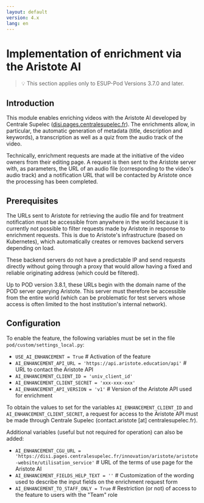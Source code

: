 ```yaml
---
layout: default
version: 4.x
lang: en
---
```


# Implementation of enrichment via the Aristote AI

> 💡 This section applies only to ESUP-Pod Versions 3.7.0 and later.

## Introduction

This module enables enriching videos with the Aristote AI developed by Centrale Supelec ([disi.pages.centralesupelec.fr](https://disi.pages.centralesupelec.fr/innovation/aristote/aristote-website)). The enrichments allow, in particular, the automatic generation of metadata (title, description and keywords), a transcription as well as a quiz from the audio track of the video.

Technically, enrichment requests are made at the initiative of the video owners from their editing page. A request is then sent to the Aristote server with, as parameters, the URL of an audio file (corresponding to the video's audio track) and a notification URL that will be contacted by Aristote once the processing has been completed.

## Prerequisites

The URLs sent to Aristote for retrieving the audio file and for treatment notification must be accessible from anywhere in the world because it is currently not possible to filter requests made by Aristote in response to enrichment requests. This is due to Aristote's infrastructure (based on Kubernetes), which automatically creates or removes backend servers depending on load.

These backend servers do not have a predictable IP and send requests directly without going through a proxy that would allow having a fixed and reliable originating address (which could be filtered).

Up to POD version 3.8.1, these URLs begin with the domain name of the POD server querying Aristote. This server must therefore be accessible from the entire world (which can be problematic for test servers whose access is often limited to the host institution's internal network).

## Configuration

To enable the feature, the following variables must be set in the file `pod/custom/settings_local.py`:

- `USE_AI_ENHANCEMENT = True` # Activation of the feature
- `AI_ENHANCEMENT_API_URL = 'https://api.aristote.education/api'` # URL to contact the Aristote API
- `AI_ENHANCEMENT_CLIENT_ID = 'univ_client_id'`
- `AI_ENHANCEMENT_CLIENT_SECRET = 'xxx-xxx-xxx'`
- `AI_ENHANCEMENT_API_VERSION = 'v1'` # Version of the Aristote API used for enrichment

To obtain the values to set for the variables `AI_ENHANCEMENT_CLIENT_ID` and `AI_ENHANCEMENT_CLIENT_SECRET`, a request for access to the Aristote API must be made through Centrale Supelec (contact.aristote [at] centralesupelec.fr).

Additional variables (useful but not required for operation) can also be added:

- `AI_ENHANCEMENT_CGU_URL = 'https://disi.pages.centralesupelec.fr/innovation/aristote/aristote-website/utilisation_service'` # URL of the terms of use page for the Aristote AI
- `AI_ENHANCEMENT_FIELDS_HELP_TEXT = ''` # Customization of the wording used to describe the input fields on the enrichment request form
- `AI_ENHANCEMENT_TO_STAFF_ONLY = True` # Restriction (or not) of access to the feature to users with the "Team" role
